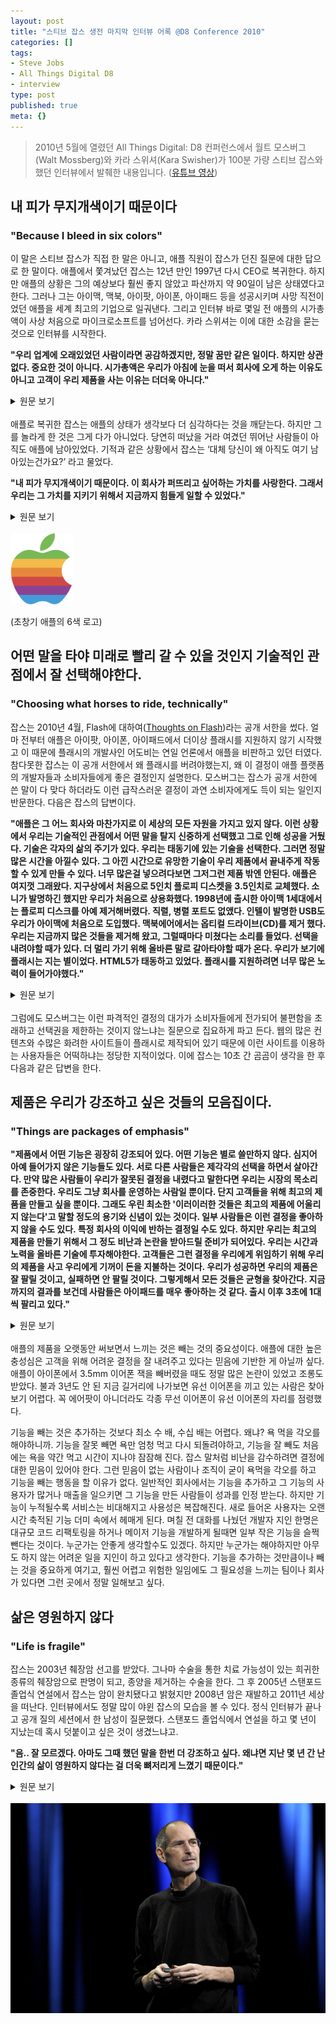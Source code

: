 ```yaml
---
layout: post
title: "스티브 잡스 생전 마지막 인터뷰 어록 @D8 Conference 2010"
categories: []
tags:
- Steve Jobs
- All Things Digital D8
- interview
type: post
published: true
meta: {}
---
```


> 2010년 5월에 열렸던 All Things Digital: D8 컨퍼런스에서 월트 모스버그(Walt Mossberg)와 카라 스위셔(Kara Swisher)가 100분 가량 스티브 잡스와 했던 인터뷰에서 발췌한 내용입니다. ([유튜브 영상](https://www.youtube.com/watch?v=i5f8bqYYwps))

## 내 피가 무지개색이기 때문이다
### "Because I bleed in six colors"

이 말은 스티브 잡스가 직접 한 말은 아니고, 애플 직원이 잡스가 던진 질문에 대한 답으로 한 말이다. 애플에서 쫓겨났던 잡스는 12년 만인 1997년 다시 CEO로 복귀한다. 하지만 애플의 상황은 그의 예상보다 훨씬 좋지 않았고 파산까지 약 90일이 남은 상태였다고 한다. 그러나 그는 아이맥, 맥북, 아이팟, 아이폰, 아이패드 등을 성공시키며 사망 직전이었던 애플을 세계 최고의 기업으로 일궈낸다. 그리고 인터뷰 바로 몇일 전 애플의 시가총액이 사상 처음으로 마이크로소프트를 넘어선다. 카라 스위셔는 이에 대한 소감을 묻는 것으로 인터뷰를 시작한다. 

**"우리 업계에 오래있었던 사람이라면 공감하겠지만, 정말 꿈만 같은 일이다. 하지만 상관 없다. 중요한 것이 아니다. 시가총액은 우리가 아침에 눈을 떠서 회사에 오게 하는 이유도 아니고 고객이 우리 제품을 사는 이유는 더더욱 아니다."**

<details><summary>원문 보기</summary>

For those of us that have been in the industry long time, it’s surreal. But it doesn’t matter very much. It’s not what’s important. It’s not, you know, what makes you come to work in the morning. And it’s not why any of our customers buy our products.

</details>
<br>
애플로 복귀한 잡스는 애플의 상태가 생각보다 더 심각하다는 것을 깨닫는다. 하지만 그를 놀라게 한 것은 그게 다가 아니었다. 당연히 떠났을 거라 여겼던 뛰어난 사람들이 아직도 애플에 남아있었다. 기적과 같은 상황에서 잡스는 ‘대체 당신이 왜 아직도 여기 남아있는건가요?’ 라고 물었다.

**"내 피가 무지개색이기 때문이다. 이 회사가 퍼뜨리고 싶어하는 가치를 사랑한다. 그래서 우리는 그 가치를 지키기 위해서 지금까지 힘들게 일할 수 있었다."**

<details><summary>원문 보기</summary>

They said ‘Because I bleed in six colors, which was the cold six-colored Apple logo. And that was code for ‘Because I love what this place stands for’. And that just made all of us want to work that much harder to have it survived, have that value survived and bring it back.

</details>
<br>
<img src="/assets/posts/apple-six-colors.png" width="100"/>
<br>

(초창기 애플의 6색 로고)

## 어떤 말을 타야 미래로 빨리 갈 수 있을 것인지 기술적인 관점에서 잘 선택해야한다. 
### "Choosing what horses to ride, technically"

잡스는 2010년 4월, Flash에 대하여([Thoughts on Flash](https://www.apple.com/hotnews/thoughts-on-flash/))라는 공개 서한을 썼다. 얼마 전부터 애플은 아이팟, 아이폰, 아이패드에서 더이상 플래시를 지원하지 않기 시작했고 이 때문에 플래시의 개발사인 어도비는 연일 언론에서 애플을 비판하고 있던 터였다. 참다못한 잡스는 이 공개 서한에서 왜 플래시를 버려야했는지, 왜 이 결정이 애플 플랫폼의 개발자들과 소비자들에게 좋은 결정인지 설명한다. 모스버그는 잡스가 공개 서한에 쓴 말이 다 맞다 하더라도 이런 급작스러운 결정이 과연 소비자에게도 득이 되는 일인지 반문한다. 다음은 잡스의 답변이다.

**"애플은 그 어느 회사와 마찬가지로 이 세상의 모든 자원을 가지고 있지 않다. 이런 상황에서 우리는 기술적인 관점에서 어떤 말을 탈지 신중하게 선택했고 그로 인해 성공을 거뒀다. 기술은 각자의 삶의 주기가 있다. 우리는 태동기에 있는 기술을 선택한다. 그러면 정말 많은 시간을 아낄수 있다. 그 아낀 시간으로 유망한 기술이 우리 제품에서 끝내주게 작동할 수 있게 만들 수 있다. 너무 많은걸 넣으려다보면 그저그런 제품 밖엔 안된다. 애플은 여지껏 그래왔다. 지구상에서 처음으로 5인치 플로피 디스켓을 3.5인치로 교체했다. 소니가 발명하긴 했지만 우리가 처음으로 상용화했다. 1998년에 출시한 아이맥 1세대에서는 플로피 디스크를 아예 제거해버렸다. 직렬, 병렬 포트도 없앴다. 인텔이 발명한 USB도 우리가 아이맥에 처음으로 도입했다. 맥북에어에서는 옵티컬 드라이브(CD)를 제거 했다. 우리는 지금까지 많은 것들을 제거해 왔고, 그럴때마다 미쳤다는 소리를 들었다. 선택을 내려야할 때가 있다. 더 멀리 가기 위해 올바른 말로 갈아타야할 때가 온다. 우리가 보기에 플래시는 지는 별이었다. HTML5가 태동하고 있었다. 플래시를 지원하려면 너무 많은 노력이 들어가야했다."**

<details><summary>원문 보기</summary>

Apple is a company that doesn't have the resources of everybody in the World. The way we've succeeded is by choosing what horses to ride really carefully, technically. We try to look for these technical vectors that have a future, and that are headed up. Different pieces of technology go in cycles. they have their springs, summer, and autumns, then they go to the graveyard of technology. So we try to pick things that are in their springs. If you choose wisely, you can save yourself an enormous amount of work versus trying to do everything. And you can really put energy into making those new merging technology be great on your platform, rather than just okay because you're spreading yourself too thin. So we have a history of doing that. As an example, we went from the five inch floppy disk to the 3 1/2 inch floppy disk with the mac. We were the first to do that. we made the 3 1/2 inch disk popular. Sony invented it, and we put it first in the products. We got rid of the floppy disk altogether in 1998 with the first iMac. We also got rid of serial and parallel ports. We were first to adopt USB even though Intel had invented it. You first saw it in mass on iMacs. And so, we have gotten rid of things. We were one of the first to get rid of optical drives, with the MacBook Air. I think things are moving in that direction as well. And sometimes when we get rid of things like the floppy disk drive on the original iMac people call us crazy. But sometimes you have to pick the things that look like they are gonna be the right horses to ride going forward. and Flash looks like a technology that had its day but it's really on its waning, and HTML5 looks like the technology that's really on the ascendency right now. And to incorporate Flash into the system is a lot of work, there's no smartphone shipping with Flash on it now as you know. ... But more importantly, HTML5 is starting to emerge.

</details>
<br>
그럼에도 모스버그는 이런 파격적인 결정의 대가가 소비자들에게 전가되어 불편함을 초래하고 선택권을 제한하는 것이지 않느냐는 질문으로 집요하게 파고 든다. 웹의 많은 컨텐츠와 수많은 화려한 사이트들이 플래시로 제작되어 있기 때문에 이런 사이트를 이용하는 사용자들은 어떡하냐는 정당한 지적이었다. 이에 잡스는 10초 간 곰곰이 생각을 한 후 다음과 같은 답변을 한다.


## 제품은 우리가 강조하고 싶은 것들의 모음집이다.
### "Things are packages of emphasis"

**"제품에서 어떤 기능은 굉장히 강조되어 있다. 어떤 기능은 별로 쓸만하지 않다. 심지어 아예 들어가지 않은 기능들도 있다. 서로 다른 사람들은 제각각의 선택을 하면서 살아간다. 만약 많은 사람들이 우리가 잘못된 결정을 내렸다고 말한다면 우리는 시장의 목소리를 존중한다. 우리도 그냥 회사를 운영하는 사람일 뿐이다. 단지 고객들을 위해 최고의 제품을 만들고 싶을 뿐이다. 그래도 우린 최소한 '이러이러한 것들은 최고의 제품에 어울리지 않는다'고 말할 정도의 용기와 신념이 있는 것이다. 일부 사람들은 이런 결정을 좋아하지 않을 수도 있다. 특정 회사의 이익에 반하는 결정일 수도 있다. 하지만 우리는 최고의 제품을 만들기 위해서 그 정도 비난과 논란을 받아드릴 준비가 되어있다. 우리는 시간과 노력을 올바른 기술에 투자해야한다. 고객들은 그런 결정을 우리에게 위임하기 위해 우리의 제품을 사고 우리에게 기꺼이 돈을 지불하는 것이다. 우리가 성공하면 우리의 제품은 잘 팔릴 것이고, 실패하면 안 팔릴 것이다. 그렇게해서 모든 것들은 균형을 찾아간다. 지금까지의 결과를 보건데 사람들은 아이패드를 매우 좋아하는 것 같다. 출시 이후 3초에 1대씩 팔리고 있다."**

<details><summary>원문 보기</summary>
	Things are packages of emphasis. Some things are emphasized in a product, some things are not done as well in a product, some things are chosen not to be done at all at a product. And so different people make different choices. If the market tells us we're making the wrong choices, we listen to the market. We're just people running this company. We're trying to make great products for people. We have at least the courage of our conviction to say we don't think this is part of what makes a great product and we're going to leave it out. Some people are not gonna like that, some people are gonna call us names, it's not gonna be in certain company's best of interest but we're going to take the heat because we want to make the best product in the world for customers! We're gonna instead focus our energy on these technology which we think are on their ascendencies and we think we're gonna be the right technology for the customers, and you know what? They're paying us to make those choices. That's what a lot of customers pay us to do. If we succeed, they'll buy them! If we don't, they won't. And it will all work itself out. So far I have to say, people seem to be liking iPads! We've sold one every three seconds since we launched it.
</details>
<br>
애플의 제품을 오랫동안 써보면서 느끼는 것은 빼는 것의 중요성이다. 애플에 대한 높은 충성심은 고객을 위해 어려운 결정을 잘 내려주고 있다는 믿음에 기반한 게 아닐까 싶다. 애플이 아이폰에서 3.5mm 이어폰 잭을 빼버렸을 때도 정말 많은 논란이 있었고 조롱도 받았다. 불과 3년도 안 된 지금 길거리에 나가보면 유선 이어폰을 끼고 있는 사람은 찾아보기 어렵다. 꼭 에어팟이 아니더라도 각종 무선 이어폰이 유선 이어폰의 자리를 점령했다.

기능을 빼는 것은 추가하는 것보다 최소 수 배, 수십 배는 어렵다. 왜냐? 욕 먹을 각오를 해야하니까. 기능을 잘못 빼면 욕만 엄청 먹고 다시 되돌려야하고, 기능을 잘 빼도 처음에는 욕을 약간 먹고 시간이 지나야 잠잠해 진다. 잡스 말처럼 비난을 감수하려면 결정에 대한 믿음이 있어야 한다. 그런 믿음이 없는 사람이나 조직이 굳이 욕먹을 각오를 하고 기능을 빼는 행동을 할 이유가 없다. 일반적인 회사에서는 기능을 추가하고 그 기능의 사용자가 많거나 매출을 일으키면 그 기능을 만든 사람들이 성과를 인정 받는다. 하지만 기능이 누적될수록 서비스는 비대해지고 사용성은 복잡해진다. 새로 들어온 사용자는 오랜 시간 축적된 기능 더미 속에서 헤매게 된다. 며칠 전 대화를 나눴던 개발자 지인 한명은 대규모 코드 리팩토링을 하거나 메이저 기능을 개발하게 될때면 일부 작은 기능을 슬쩍 뺀다는 것이다. 누군가는 안좋게 생각할수도 있겠다. 하지만 누군가는 해야하지만 아무도 하지 않는 어려운 일을 지인이 하고 있다고 생각한다. 기능을 추가하는 것만큼이나 빼는 것을 중요하게 여기고, 훨씬 어렵고 위험한 일임에도 그 필요성을 느끼는 팀이나 회사가 있다면 그런 곳에서 정말 일해보고 싶다.


## 삶은 영원하지 않다
### "Life is fragile"

잡스는 2003년 췌장암 선고를 받았다. 그나마 수술을 통한 치료 가능성이 있는 희귀한 종류의 췌장암으로 판명이 되고, 종양을 제거하는 수술을 한다. 그 후 2005년 스탠포드 졸업식 연설에서 잡스는 암이 완치됐다고 밝혔지만 2008년 암은 재발하고 2011년 세상을 떠난다. 인터뷰에서도 정말 많이 야윈 잡스의 모습을 볼 수 있다. 정식 인터뷰가 끝나고 공개 질의 세션에서 한 남성이 질문했다. 스탠포드 졸업식에서 연설을 하고 몇 년이 지났는데 혹시 덧붙이고 싶은 것이 생겼느냐고. 

**"음.. 잘 모르겠다. 아마도 그때 했던 말을 한번 더 강조하고 싶다. 왜냐면 지난 몇 년 간 난 인간의 삶이 영원하지 않다는 걸 더욱 뼈저리게 느꼈기 때문이다."**

<details><summary>원문 보기</summary>
	“Oh I have no idea. I have no idea. Probably I would just turn up the volume on it because last few years have reminded me that life is fragile.”
</details>
<br>
<img src="/assets/posts/steve-jobs.jpeg"/>
